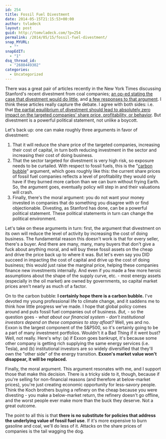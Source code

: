 ```yaml
---
id: 254
title: Fossil Fuel Divestment
date: 2014-05-15T21:15:53+00:00
author: tvladeck
layout: post
guid: http://tomvladeck.com/?p=254
permalink: /2014/05/15/fossil-fuel-divestment/
snap_MYURL:
  - ""
snapEdIT:
  - "1"
dsq_thread_id:
  - "2688449302"
categories:
  - Uncategorized
---
```

There was a great pair of articles recently in the New York Times discussing Stanford's recent divestment from coal companies; <a href="http://www.nytimes.com/2014/05/10/opinion/why-divestment-fails.html" target="_blank">an op-ed stating the case that divestment would do little</a>, and <a href="http://www.nytimes.com/2014/05/14/opinion/why-divestment-can-be-successful.html?src=twrhp" target="_blank">a few responses to that argument</a>. I think these articles really capture the debate. I agree with both sides: i.e. that <a href="http://tomvladeck.com/2013/01/05/is-socially-responsible-investing-worth-it/" target="_blank">the partial equilibrium of divestment should lead to absolutely zero impact on the targeted companies' share price, profitability, or behavior</a>. But divestment is a powerful political statement, not unlike a boycott.

Let's back up: one can make roughly three arguments in favor of divestment:
<ol>
	<li>That it will reduce the share price of the targeted companies, increasing their cost of capital, in turn both reducing investment in the sector and increasing their cost of doing business.</li>
	<li>That the sector targeted for divestment is very high risk, so exposure needs to be curtailed. With respect to fossil fuels, this is the "<a href="http://en.wikipedia.org/wiki/Carbon_bubble" target="_blank">carbon bubble</a>" argument, which goes roughly like this: the current share prices of fossil fuel companies reflects a level of profitability they would only have if they burned more carbon than we can burn without frying Earth. So, the argument goes, eventually policy will step in and their valuations will crash.</li>
	<li>Finally, there's the moral argument: you do not want your money invested in companies that do something you disagree with or find objectionable. Divesting, as Stanford has done, can be a powerful political statement. These political statements in turn can change the political environment.</li>
</ol>
Let's take on these arguments in turn: first, the argument that divestment on its own will reduce the level of activity by increasing the cost of doing business. The fundamental reason this doesn't work is that for every seller, there's a buyer. And there are many, many, many buyers that don't give a fuck about anything moral, and will buy these fossil assets on the cheap and drive the price back up to where it was. But let's even say you DID succeed in impacting the cost of capital and drive up the cost of doing business; this would just raise the marginal price, helping these companies finance new investments internally. And even if you made a few more heroic assumptions about the shape of the supply curve, etc. - most energy assets (especially in the oil market) are owned by governments, so capital market prices aren't nearly as much of a factor.

On to the carbon bubble: <strong>I certainly hope there is a carbon bubble.</strong> I've devoted my young professional life to climate change, and it saddens me to think how little progress we've made. I hope that global policy comes around and puts fossil fuel companies out of business. <em>But, </em>- so the question goes - <em>what about our financial system - don't institutional investors depend on these companies to stay afloat?</em> Well, yes and no. Exxon is the largest component of the S&amp;P500, so it's certainly going to be a part of many investment portfolios. Wouldn't it a Bad Thing if it went bust? Well, not really. Here's why: (a) if Exxon goes bankrupt, it's because some other company is getting rich supplying the same energy services (i.e. Tesla), and (b) institutional investors are so widely diversified that they'll own the "other side" of the energy transition. <strong>Exxon's market value won't disappear, it will be replaced. </strong><em></em>

Finally, the moral argument. This argument resonates with me, and I support those that make this decision. There is a tricky side to it, though, because if you're selling for non-financial reasons (and therefore at below-market prices), you're just creating economic opportunity for less-savory people. Think the Koch brothers buying a refinery on the cheap because you were divesting - you make a below-market return, the refinery doesn't go offline, and the worst people ever make more than the buck they deserve. Not a great outcome.

The point to all this is that <strong>there is no substitute for policies that address the underlying value of fossil fuel use</strong>. If it's more expensive to burn gasoline and coal, we'll do less of it. Attacks on the share prices of companies is the tail wagging the dog.